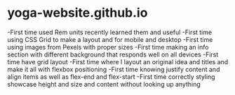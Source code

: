 # yoga-website.github.io

-First time used Rem units recently learned them and useful
-First time using CSS Grid to make a layout and for mobile and desktop 
-First time using images from Pexels with proper sizes
-First time making an info section with different background that responds well on all devices
-First time have grid layout 
-First time where I layout an original idea and titles and make it all with flexbox positioning
-First time knowing justify content and align items as well as flex-end and flex-start
-First time correctly styling showcase height and size and content without looking up anything 

